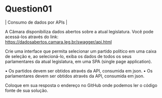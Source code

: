 # Question01

| Consumo de dados por APIs |

A Câmara disponibiliza dados abertos sobre a atual legislatura. Você pode acessá-los através do link: https://dadosabertos.camara.leg.br/swagger/api.html

Crie uma interface que permita selecionar um partido político em uma caixa de seleção e, ao selecioná-lo, exiba os dados de todos os seus parlamentares da atual legislatura, em uma SPA (single page application).

• Os partidos devem ser obtidos através da API, consumida em json.
• Os parlamentares devem ser obtidos através da API, consumida em json.

Coloque em sua resposta o endereço no GitHub onde podemos ler o código fonte de sua solução.

